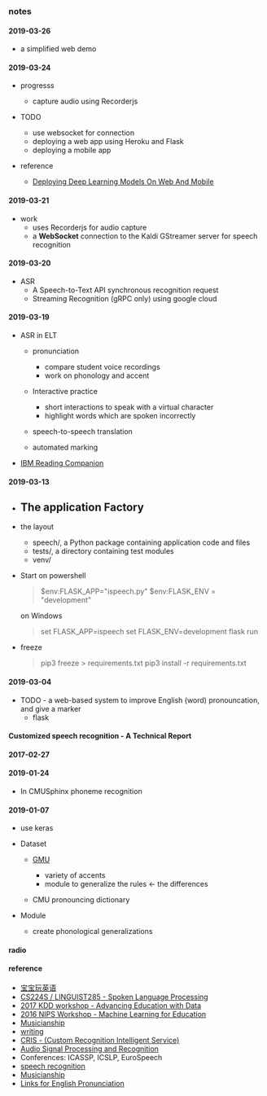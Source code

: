 
### notes 

#### 2019-03-26

* a simplified web  demo 

#### 2019-03-24 
* progresss
  - capture audio using Recorderjs 
  

* TODO
  - use websocket for connection
  - deploying a web app using Heroku and Flask
  - deploying a mobile app

* reference
  - [Deploying Deep Learning Models On Web And Mobile](https://reshamas.github.io/deploying-deep-learning-models-on-web-and-mobile/)

#### 2019-03-21 
* work 
  - uses Recorderjs for audio capture 
  - a **WebSocket** connection to the Kaldi GStreamer server for speech recognition 

#### 2019-03-20 
* ASR 
  - A Speech-to-Text API synchronous recognition request
  - Streaming Recognition (gRPC only) using google cloud

#### 2019-03-19 
* ASR in ELT 
  - pronunciation 
    + compare student voice recordings 
    + work on phonology and accent 
  - Interactive practice  
    + short interactions to speak with a virtual character 
    + highlight words which are spoken incorrectly 

  - speech-to-speech translation 
  - automated marking 

* [IBM Reading Companion](http://www-07.ibm.com/ibm/hk/community/readingcompanion.html)


#### 2019-03-13 
* The application Factory 
    - 

* the layout 
    - speech/, a Python package containing application code and files 
    - tests/, a directory containing test modules 
    - venv/ 

* Start
  on powershell
  >  $env:FLASK_APP="ispeech.py" 
  >  $env:FLASK_ENV = "development"
  > 
  on Windows  
  > set FLASK_APP=ispeech 
  > set FLASK_ENV=development 
  > flask run 

* freeze 
  > pip3 freeze > requirements.txt
  > pip3 install -r requirements.txt

#### 2019-03-04 
* TODO - a web-based system to improve English (word) pronouncation, and give a marker 
  - flask 

#### Customized speech recognition - A Technical Report

#### 2017-02-27 

#### 2019-01-24 
* In CMUSphinx phoneme recognition 


#### 2019-01-07 
* use keras 

* Dataset 
   - [GMU](https://www.kaggle.com/rtatman/speech-accent-archive#recordings.zip) 
     + variety of accents 
     + module to generalize the rules <- the differences 

   - CMU pronouncing dictionary

* Module
   - create phonological generalizations 


#### radio

#### reference
* [宝宝玩英语](http://www.babyfs.cn/about.html)
* [CS224S / LINGUIST285 - Spoken Language Processing](http://web.stanford.edu/class/cs224s/syllabus.html)
* [2017 KDD workshop - Advancing Education with Data](http://ml4ed.cc/2017-kdd-workshop/)
* [2016 NIPS Workshop - Machine Learning for Education](http://ml4ed.cc/2016-nips-workshop/)
* [Musicianship](https://www.coursera.org/learn/develop-your-musicianship/home/welcome)
* [writing](https://www.coursera.org/learn/introduction-to-research-for-essay-writing)
* [CRIS - (Custom Recognition Intelligent Service)](https://westus.cris.ai/Home/CustomSpeech)
* [Audio Signal Processing and Recognition](http://mirlab.org/jang/books/audioSignalProcessing/)
* Conferences: ICASSP, ICSLP, EuroSpeech
* [speech recognition](https://cmusphinx.github.io/wiki/tutorial/)
* [Musicianship](https://www.coursera.org/learn/develop-your-musicianship/home/welcome)
* [Links for English Pronunciation](https://www.ilc.cuhk.edu.hk/EN/ENResources/Speaking_Pronun.aspx)
